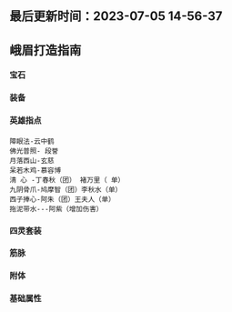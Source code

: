 <!--
 * @Description:
 * @Author: panrui
 * @Date: 2023-07-05 14:56:26
 * @LastEditTime: 2023-07-14 08:44:45
 * @LastEditors: panrui
 * 不忘初心,不负梦想
-->

## 最后更新时间：2023-07-05 14-56-37

## 峨眉打造指南

#### 宝石

#### 装备

#### 英雄指点

```
障眼法-云中鹤
佛光普照- 段誉
月落西山-玄慈
呆若木鸡-慕容博
清 心 -丁春秋（团） 褚万里（ 单）
九阴骨爪-鸠摩智（团）李秋水（单）
西子捧心-阿朱（团）王夫人（单）
拖泥带水---阿紫（增加伤害）
```

#### 四灵套装

#### 筋脉

#### 附体

#### 基础属性
